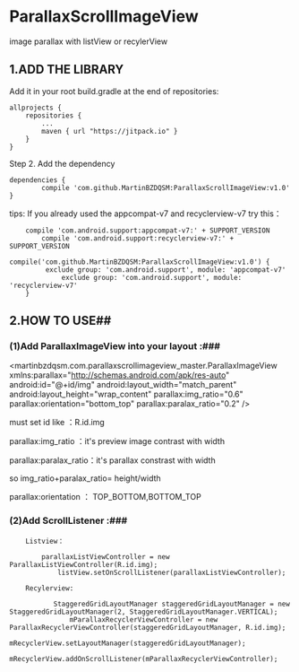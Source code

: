 # ParallaxScrollImageView
image parallax with listView or recylerView

## 1.ADD THE LIBRARY ##
Add it in your root build.gradle at the end of repositories:

	allprojects {
		repositories {
			...
			maven { url "https://jitpack.io" }
		}
	}
Step 2. Add the dependency

	dependencies {
	        compile 'com.github.MartinBZDQSM:ParallaxScrollImageView:v1.0'
	}
   tips: If you already used the appcompat-v7 and recyclerview-v7 try this：

		compile 'com.android.support:appcompat-v7:' + SUPPORT_VERSION
    		compile 'com.android.support:recyclerview-v7:' + SUPPORT_VERSION
    		compile('com.github.MartinBZDQSM:ParallaxScrollImageView:v1.0') {
			 exclude group: 'com.android.support', module: 'appcompat-v7'
        		 exclude group: 'com.android.support', module: 'recyclerview-v7'
		}

	
## 2.HOW TO USE##

### (1)Add ParallaxImageView into your layout :###

 <martinbzdqsm.com.parallaxscrollimageview_master.ParallaxImageView
        xmlns:parallax="http://schemas.android.com/apk/res-auto"
        android:id="@+id/img"
        android:layout_width="match_parent"
        android:layout_height="wrap_content"
        parallax:img_ratio="0.6"   
        parallax:orientation="bottom_top"
        parallax:paralax_ratio="0.2" />

must set id like ：R.id.img

parallax:img_ratio ：it's preview image contrast with width 

parallax:paralax_ratio：it's parallax constrast with width

so img_ratio+paralax_ratio= height/width

parallax:orientation ：      TOP_BOTTOM,BOTTOM_TOP

### (2)Add ScrollListener :###
		Listview：     
		
			parallaxListViewController = new ParallaxListViewController(R.id.img);
        		listView.setOnScrollListener(parallaxListViewController);
	
		Recylerview:

		       StaggeredGridLayoutManager staggeredGridLayoutManager = new StaggeredGridLayoutManager(2, StaggeredGridLayoutManager.VERTICAL);
        	       mParallaxRecyclerViewController = new ParallaxRecyclerViewController(staggeredGridLayoutManager, R.id.img);
        	       mRecyclerView.setLayoutManager(staggeredGridLayoutManager);
	 	       mRecyclerView.addOnScrollListener(mParallaxRecyclerViewController);
	
